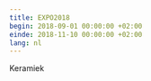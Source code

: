 ```yaml
---
title: EXPO2018
begin: 2018-09-01 00:00:00 +02:00
einde: 2018-11-10 00:00:00 +02:00
lang: nl
---
```


Keramiek
